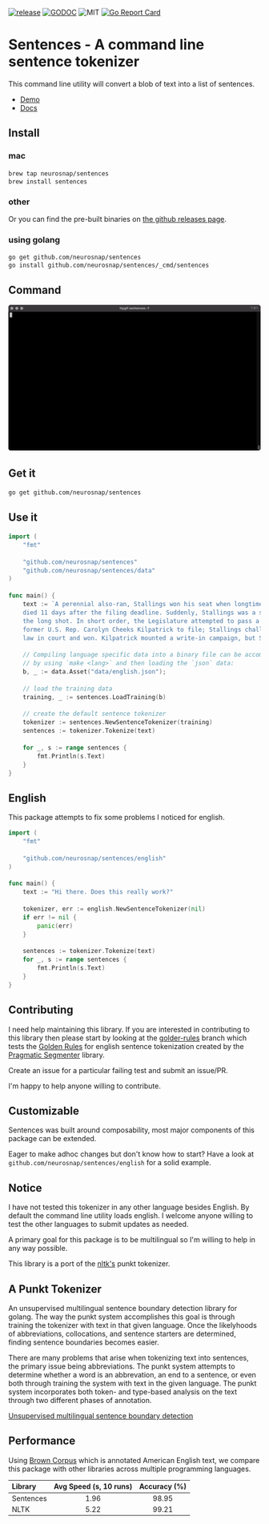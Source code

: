 [![release](https://github.com/neurosnap/sentences/actions/workflows/release.yml/badge.svg)](https://github.com/neurosnap/sentences/actions/workflows/release.yml)
[![GODOC](https://godoc.org/github.com/nathany/looper?status.svg)](https://godoc.org/github.com/neurosnap/sentences)
![MIT](https://img.shields.io/packagist/l/doctrine/orm.svg)
[![Go Report Card](https://goreportcard.com/badge/github.com/neurosnap/sentences)](https://goreportcard.com/report/github.com/neurosnap/sentences)

# Sentences - A command line sentence tokenizer

This command line utility will convert a blob of text into a list of sentences.

* [Demo](https://sentences-231000.appspot.com/)
* [Docs](https://godoc.org/github.com/neurosnap/sentences)

## Install

### mac

```
brew tap neurosnap/sentences
brew install sentences
```

### other

Or you can find the pre-built binaries on [the github
releases page](https://github.com/neurosnap/sentences/releases).

### using golang

```
go get github.com/neurosnap/sentences
go install github.com/neurosnap/sentences/_cmd/sentences
```

## Command

![Command line](sentences.gif?raw=true)

## Get it

```
go get github.com/neurosnap/sentences
```

## Use it

```Go
import (
    "fmt"

    "github.com/neurosnap/sentences"
    "github.com/neurosnap/sentences/data"
)

func main() {
    text := `A perennial also-ran, Stallings won his seat when longtime lawmaker David Holmes
    died 11 days after the filing deadline. Suddenly, Stallings was a shoo-in, not
    the long shot. In short order, the Legislature attempted to pass a law allowing
    former U.S. Rep. Carolyn Cheeks Kilpatrick to file; Stallings challenged the
    law in court and won. Kilpatrick mounted a write-in campaign, but Stallings won.`

    // Compiling language specific data into a binary file can be accomplished
    // by using `make <lang>` and then loading the `json` data:
    b, _ := data.Asset("data/english.json");

    // load the training data
    training, _ := sentences.LoadTraining(b)

    // create the default sentence tokenizer
    tokenizer := sentences.NewSentenceTokenizer(training)
    sentences := tokenizer.Tokenize(text)

    for _, s := range sentences {
        fmt.Println(s.Text)
    }
}
```

## English

This package attempts to fix some problems I noticed for english.

```Go
import (
    "fmt"

    "github.com/neurosnap/sentences/english"
)

func main() {
    text := "Hi there. Does this really work?"

    tokenizer, err := english.NewSentenceTokenizer(nil)
    if err != nil {
        panic(err)
    }

    sentences := tokenizer.Tokenize(text)
    for _, s := range sentences {
        fmt.Println(s.Text)
    }
}
```

## Contributing

I need help maintaining this library.  If you are interested in contributing
to this library then please start by looking at the [golder-rules](https://github.com/neurosnap/sentences/tree/golden-rule) branch which
tests the [Golden Rules](https://github.com/diasks2/pragmatic_segmenter/blob/master/README.md#the-golden-rules)
for english sentence tokenization created by the [Pragmatic Segmenter](https://github.com/diasks2/pragmatic_segmenter)
library.

Create an issue for a particular failing test and submit an issue/PR.

I'm happy to help anyone willing to contribute.

## Customizable

Sentences was built around composability, most major components of this package
can be extended.

Eager to make adhoc changes but don't know how to start?
Have a look at `github.com/neurosnap/sentences/english` for a solid example.

## Notice

I have not tested this tokenizer in any other language besides English.  By default
the command line utility loads english. I welcome anyone willing to test the
other languages to submit updates as needed.

A primary goal for this package is to be multilingual so I'm willing to help in
any way possible.

This library is a port of the [nltk's](http://www.nltk.org) punkt tokenizer.

## A Punkt Tokenizer

An unsupervised multilingual sentence boundary detection library for golang.
The way the punkt system accomplishes this goal is through training the tokenizer
with text in that given language.  Once the likelyhoods of abbreviations, collocations,
and sentence starters are determined, finding sentence boundaries becomes easier.

There are many problems that arise when tokenizing text into sentences, the primary
issue being abbreviations.  The punkt system attempts to determine whether a  word
is an abbrevation, an end to a sentence, or even both through training the system with text
in the given language.  The punkt system incorporates both token- and type-based
analysis on the text through two different phases of annotation.

[Unsupervised multilingual sentence boundary detection](http://citeseerx.ist.psu.edu/viewdoc/download;jsessionid=BAE5C34E5C3B9DC60DFC4D93B85D8BB1?doi=10.1.1.85.5017&rep=rep1&type=pdf)

## Performance

Using [Brown Corpus](http://www.hit.uib.no/icame/brown/bcm.html) which is annotated American English
text, we compare this package with other libraries across multiple programming languages.

|Library    | Avg Speed (s, 10 runs) | Accuracy (%)
|:----------|:----------------------:|:-----------:
| Sentences | 1.96                   | 98.95
| NLTK      | 5.22                   | 99.21
